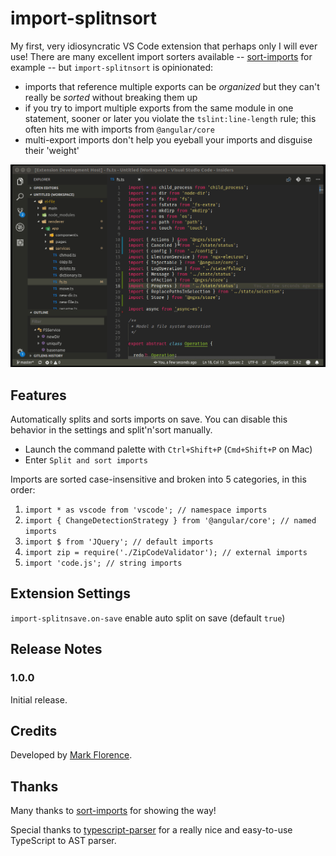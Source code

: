 # import-splitnsort

My first, very idiosyncratic VS Code extension that perhaps only I will ever use! There are many excellent import sorters available -- [sort-imports](https://marketplace.visualstudio.com/items?itemName=amatiasq.sort-imports) for example -- but `import-splitnsort` is opinionated:

* imports that reference multiple exports can be *organized* but they can't really be *sorted* without breaking them up
* if you try to import multiple exports from the same module in one statement, sooner or later you violate the `tslint:line-length` rule; this often hits me with imports from `@angular/core` 
* multi-export imports don't help you eyeball your imports and disguise their 'weight'

![Split and sort in action](split-in-action.gif)

## Features

Automatically splits and sorts imports on save. You can disable this behavior in the settings and split'n'sort manually.

* Launch the command palette with `Ctrl+Shift+P` (`Cmd+Shift+P` on Mac)
* Enter `Split and sort imports`

Imports are sorted case-insensitive and broken into 5 categories, in this order:

1. `import * as vscode from 'vscode'; // namespace imports`
2. `import { ChangeDetectionStrategy } from '@angular/core'; // named imports` 
3. `import $ from 'JQuery'; // default imports`
4. `import zip = require('./ZipCodeValidator'); // external imports`
5. `import 'code.js'; // string imports`

## Extension Settings

`import-splitnsave.on-save` enable auto split on save (default `true`)

## Release Notes

### 1.0.0

Initial release.

## Credits

Developed by [Mark Florence](https://github.com/mflorence99).

## Thanks

Many thanks to [sort-imports](https://marketplace.visualstudio.com/items?itemName=amatiasq.sort-imports) for showing the way!

Special thanks to [typescript-parser](https://buehler.github.io/node-typescript-parser/) for a really nice and easy-to-use TypeScript to AST parser.
